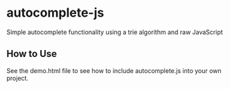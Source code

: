 # autocomplete-js
Simple autocomplete functionality using a trie algorithm and raw JavaScript

## How to Use
See the demo.html file to see how to include autocomplete.js into your own project.
